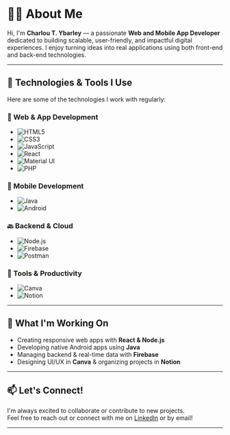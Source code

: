 # 👨‍💻 About Me

Hi, I'm **Charlou T. Ybarley** — a passionate **Web and Mobile App Developer** dedicated to building scalable, user-friendly, and impactful digital experiences. I enjoy turning ideas into real applications using both front-end and back-end technologies.

---

## 🔧 Technologies & Tools I Use

Here are some of the technologies I work with regularly:

### 🚀 Web & App Development
- ![HTML5](https://img.shields.io/badge/HTML5-E34F26?logo=html5&logoColor=white)  
- ![CSS3](https://img.shields.io/badge/CSS3-1572B6?logo=css3&logoColor=white)  
- ![JavaScript](https://img.shields.io/badge/JavaScript-F7DF1E?logo=javascript&logoColor=black)  
- ![React](https://img.shields.io/badge/React-61DAFB?logo=react&logoColor=black)  
- ![Material UI](https://img.shields.io/badge/Material--UI-0081CB?logo=mui&logoColor=white)  
- ![PHP](https://img.shields.io/badge/PHP-777BB4?logo=php&logoColor=white)

### 📱 Mobile Development
- ![Java](https://img.shields.io/badge/Java-007396?logo=java&logoColor=white)  
- ![Android](https://img.shields.io/badge/Android-3DDC84?logo=android&logoColor=white)

### 🔙 Backend & Cloud
- ![Node.js](https://img.shields.io/badge/Node.js-339933?logo=nodedotjs&logoColor=white)  
- ![Firebase](https://img.shields.io/badge/Firebase-FFCA28?logo=firebase&logoColor=black)  
- ![Postman](https://img.shields.io/badge/Postman-FF6C37?logo=postman&logoColor=white)

### 🧰 Tools & Productivity
- ![Canva](https://img.shields.io/badge/Canva-00C4CC?logo=canva&logoColor=white)  
- ![Notion](https://img.shields.io/badge/Notion-000000?logo=notion&logoColor=white)

---

## 🌱 What I'm Working On
- Creating responsive web apps with **React & Node.js**
- Developing native Android apps using **Java**
- Managing backend & real-time data with **Firebase**
- Designing UI/UX in **Canva** & organizing projects in **Notion**

---

## 📫 Let's Connect!
I'm always excited to collaborate or contribute to new projects.  
Feel free to reach out or connect with me on [LinkedIn](#) or by email!

---
